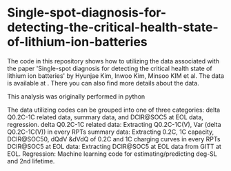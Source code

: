 # Single-spot-diagnosis-for-detecting-the-critical-health-state-of-lithium-ion-batteries


The code in this repository shows how to utilizing the data associated with the paper 'Single-spot diagnosis for detecting the critical health state of lithium ion batteries' by Hyunjae Kim, Inwoo Kim, Minsoo KIM et al. The data is available at . There you can also find more details about the data.

This analysis was originally performed in python

The data utilizing codes can be grouped into one of three categories: delta Q0.2C-1C related data, summary data, and DCIR@SOC5 at EOL data, regression.
delta Q0.2C-1C related data: Extracting  Q0.2C-1C(V), Var (delta Q0.2C-1C(V)) in every RPTs
summary data: Extracting 0.2C, 1C capacity, DCIR@SOC50, dQdV &dVdQ of 0.2C and 1C charging curves in every RPTs
DCIR@SOC5 at EOL data: Extracting DCIR@SOC5 at EOL data from GITT at EOL.
Regression: Machine learning code for estimating/predicting deg-SL and 2nd lifetime.

